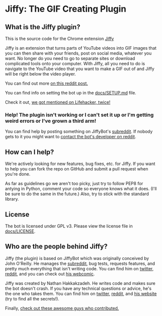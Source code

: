 # Jiffy: The GIF Creating Plugin

## What is the Jiffy plugin?
This is the source code for the Chrome extension [Jiffy](https://chrome.google.com/webstore/detail/jiffy-the-gif-creating-pl/nlcjegmhpnnlbkpcfbechbjicnakhben)

Jiffy is an extension that turns parts of YouTube videos into GIF images that you can then share with your friends, post on social media, whatever you want. No longer do you need to go to separate sites or download complicated tools onto your computer. With Jiffy, all you need to do is navigate to the YouTube video that you want to make a GIF out of and Jiffy will be right below the video player.

You can find out more [on this reddit post.](www.reddit.com/r/JiffyBot/comments/1s4vei/psa_jiffy_is_now_a_chrome_extension/)

You can find info on setting the bot up in the [docs/SETUP.md](https://github.com/drkabob/Jiffy/blob/master/JiffyPlugin/docs/SETUP.md) file.

Check it out, [we got mentioned on Lifehacker](http://lifehacker.com/the-best-extensions-and-add-ons-to-beef-up-youtube-1488489306)[, twice!](http://lifehacker.com/the-complete-guide-to-making-animated-gifs-1503276993)

### Help! The plugin isn't working or I can't set it up or I'm getting weird errors or I've grown a third arm!
You can find help by posting something on JiffyBot's [subreddit](http://www.reddit.com/r/JiffyBot).
If nobody gets to it you might want to [contact the bot's developer on reddit](http://www.reddit.com/message/compose?to=drkabob).

## How can I help?
We're actively looking for new features, bug fixes, etc. for Jiffy. If you want to help you can fork the repo on GitHub and submit a pull request when you're done.

As far as guidelines go we aren't too picky, just try to follow PEP8 for antying in Python, comment your code so everyone knows what it does. (I'll be sure to do the same in the future.)
Also, try to stick with the standard library.

## License
The bot is licensed under GPL v3. Please view the license file in [docs/LICENSE](https://github.com/drkabob/Jiffy/blob/master/JiffyPlugin/docs/LICENSE).


## Who are the people behind Jiffy?
Jiffy (the plugin) is based on JiffyBot which was originally conceived by John O'Reilly. He manages the [subreddit](http://www.reddit.com/r/JiffyBot), bug tests, requests features, and pretty much everything that isn't writing code.
You can find him on [twitter](http://twitter.com/John_O_Really), [reddit](http://www.reddit.com/u/GoogaNautGod), and you can check out [his webcomic](http://purplejottedtittles.com/).

Jiffy was created by Nathan Hakkakzadeh. He writes code and makes sure the bot doesn't crash. If you have any technical questions or advice, he's the one who takes them.
You can find him on [twitter](http://twitter.com/drkabob), [reddit](http://www.reddit.com/u/drkabob), and [his website](http://www.welcometonathan.com/) (try to find all the secrets!).

Finally, [check out these awesome guys who contributed.](https://github.com/drkabob/Jiffy/graphs/contributors)
